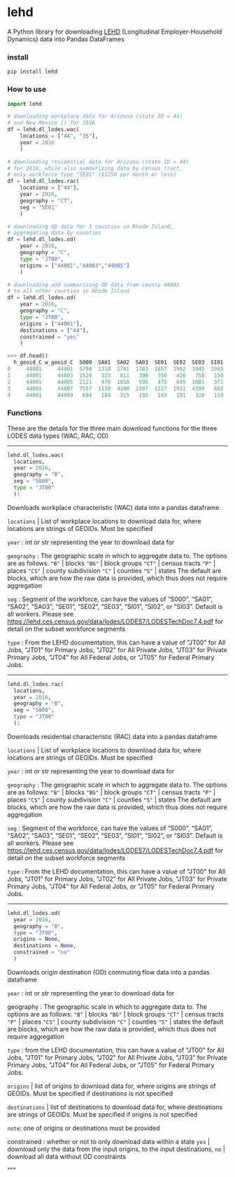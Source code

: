 # lehd

A Python library for downloading [LEHD](https://lehd.ces.census.gov/data/) (Longitudinal Employer-Household Dynamics) data into Pandas DataFrames

### install

```
pip install lehd
```

### How to use

```python
import lehd

# downloading workplace data for Arizona (state ID = 44)
# and New Mexico () for 2016
df = lehd.dl_lodes.wac(
    locations = ["44", "35"],
    year = 2016
    )

# downloading residential data for Arizona (state ID = 44)
# for 2016, while also summarizing data by census tract,
# only workforce type "SE01" ($1250 per month or less)
df = lehd.dl_lodes.rac(
    locations = ["44"],
    year = 2016,
    geography = "CT",
    seg = "SE01"
    )

# downloading OD data for 3 counties in Rhode Island,
# aggregating data by counties
df = lehd.dl_lodes.od(
    year = 2016,
    geography = "C",
    type = "JT00",
    origins = ["44001","44003","44005"]
    )

# downloading and summarizing OD data from county 44001
# to all other counties in Rhode Island
df = lehd.dl_lodes.od(
    year = 2016,
    geography = "C",
    type = "JT00",
    origins = ["44001"],
    destinations = ["44"],
    constrained = "yes"
    )

```

```python
>>> df.head()
  h_geoid_C w_geoid_C  S000  SA01  SA02  SA03  SE01  SE02  SE03  SI01  SI02  SI03
0     44001     44001  5794  1310  2701  1783  1857  1992  1945  1045   559  4190
1     44001     44003  1524   323   811   390   350   416   758   150   390   984
2     44001     44005  2121   476  1050   595   475   645  1001   371   231  1519
3     44001     44007  7557  1150  4100  2307  1227  1931  4399   602   960  5995
4     44001     44009   694   184   315   195   183   191   320   119   149   426
```


### Functions

These are the details for the three main download functions for the three LODES data types (WAC, RAC, OD)

***

```python
lehd.dl_lodes.wac(
  locations,
  year = 2016,
  geography = "B",
  seg = "S000",
  type = "JT00"
  ):
```

Downloads workplace characteristic (WAC) data into a pandas dataframe

`locations` | List of workplace locations to download data for, where locations are strings of GEOIDs. Must be specified

`year` : int or str representing the year to download data for

`geography` : The geographic scale in which to aggregate data to. The options are as follows:
`"B"`  | blocks
`"BG"` | block groups
`"CT"` | census tracts
`"P"`  | places
`"CS"` | county subdivision
`"C"`  | counties
`"S"`  | states
The default are blocks, which are how the raw data is provided, which thus does not require aggregation

`seg` : Segment of the workforce, can have the values of “S000”, “SA01”, “SA02”, “SA03”, “SE01”, “SE02”, “SE03”, “SI01”, “SI02”, or “SI03”. Default is all workers. Please see https://lehd.ces.census.gov/data/lodes/LODES7/LODESTechDoc7.4.pdf for detail on the subset workforce segments

`type` : From the LEHD documentation, this can have a value of "JT00" for All Jobs, "JT01" for Primary Jobs, "JT02" for All Private Jobs, "JT03" for Private Primary Jobs, "JT04" for All Federal Jobs, or "JT05" for Federal Primary Jobs.

***

```python
lehd.dl_lodes.rac(
  locations,
  year = 2016,
  geography = "B",
  seg = "S000",
  type = "JT00"
  ):
```

Downloads residential characteristic (RAC) data into a pandas dataframe

`locations` | List of workplace locations to download data for, where locations are strings of GEOIDs. Must be specified

`year` : int or str representing the year to download data for

`geography` : The geographic scale in which to aggregate data to. The options are as follows:
`"B"`  | blocks
`"BG"` | block groups
`"CT"` | census tracts
`"P"`  | places
`"CS"` | county subdivision
`"C"`  | counties
`"S"`  | states
The default are blocks, which are how the raw data is provided, which thus does not require aggregation

`seg` : Segment of the workforce, can have the values of “S000”, “SA01”, “SA02”, “SA03”, “SE01”, “SE02”, “SE03”, “SI01”, “SI02”, or “SI03”. Default is all workers. Please see https://lehd.ces.census.gov/data/lodes/LODES7/LODESTechDoc7.4.pdf for detail on the subset workforce segments

`type` : From the LEHD documentation, this can have a value of "JT00" for All Jobs, "JT01" for Primary Jobs, "JT02" for All Private Jobs, "JT03" for Private Primary Jobs, "JT04" for All Federal Jobs, or "JT05" for Federal Primary Jobs.


***

```python
lehd.dl_lodes.od(
  year = 2016,
  geography = "B",
  type = "JT00",
  origins = None,
  destinations = None,
  constrained = "no"
  )
```


Downloads origin destination (OD) commuting flow data into a pandas dataframe

`year` : int or str representing the year to download data for

geography : The geographic scale in which to aggregate data to. The options are as follows:
`"B"`  | blocks
`"BG"` | block groups
`"CT"` | census tracts
`"P"`  | places
`"CS"` | county subdivision
`"C"`  | counties
`"S"`  | states
the default are blocks, which are how the raw data is provided, which thus does not require aggregation

`type` : from the LEHD documentation, this can have a value of "JT00" for All Jobs, "JT01" for Primary Jobs, "JT02" for All Private Jobs, "JT03" for Private Primary Jobs, "JT04" for All Federal Jobs, or "JT05" for Federal Primary Jobs.

`origins` | list of origins to download data for, where origins are strings of GEOIDs. Must be specified if destinations is not specified

`destinations` | list of destinations to download data for, where destinations are strings of GEOIDs. Must be specified if origins is not specified

`note`: one of origins or destinations must be provided

constrained : whether or not to only download data within a state
`yes`  | download only the data from the input origins, to the input destinations,
`no`   | download all data without OD constraints

"""
